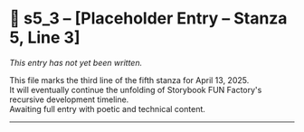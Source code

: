 <!-- Save to: shagi_archives/gdj_25/s04/s13/s5_3_placeholder.md -->

# 📜 s5_3 – [Placeholder Entry – Stanza 5, Line 3]  
*This entry has not yet been written.*  

This file marks the third line of the fifth stanza for April 13, 2025.  
It will eventually continue the unfolding of Storybook FUN Factory's recursive development timeline.  
Awaiting full entry with poetic and technical content.

---
